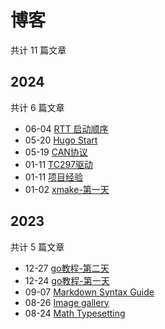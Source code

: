 # 博客

共计 11 篇文章

## 2024

共计 6 篇文章

- 06-04 [RTT 启动顺序](https://yuhanglee.github.io/posts/b234ee6/ "2024-06-04 20:50:07")
- 05-20 [Hugo Start](https://yuhanglee.github.io/posts/hugo-start/ "2024-05-20 22:20:48")
- 05-19 [CAN协议](https://yuhanglee.github.io/posts/can-protocol/ "2024-05-19 00:00:00")
- 01-11 [TC297驱动](https://yuhanglee.github.io/posts/tc297%E9%A9%B1%E5%8A%A8/ "2024-01-11 21:36:05")
- 01-11 [项目经验](https://yuhanglee.github.io/posts/%E9%A1%B9%E7%9B%AE%E7%BB%8F%E9%AA%8C/ "2024-01-11 21:12:25")
- 01-02 [xmake-第一天](https://yuhanglee.github.io/posts/xmake%E7%AC%AC%E4%B8%80%E5%A4%A9/ "2024-01-02 21:43:58")

## 2023

共计 5 篇文章

- 12-27 [go教程-第二天](https://yuhanglee.github.io/posts/go%E6%95%99%E7%A8%8B-%E7%AC%AC%E4%BA%8C%E5%A4%A9/ "2023-12-27 21:41:43")
- 12-24 [go教程-第一天](https://yuhanglee.github.io/posts/go%E6%95%99%E7%A8%8B-%E7%AC%AC%E4%B8%80%E5%A4%A9/ "2023-12-24 22:00:51")
- 09-07 [Markdown Syntax Guide](https://yuhanglee.github.io/posts/markdown-syntax/ "2023-09-07 00:00:00")
- 08-26 [Image gallery](https://yuhanglee.github.io/posts/image-gallery/ "2023-08-26 00:00:00")
- 08-24 [Math Typesetting](https://yuhanglee.github.io/posts/math-typesetting/ "2023-08-24 00:00:00")
